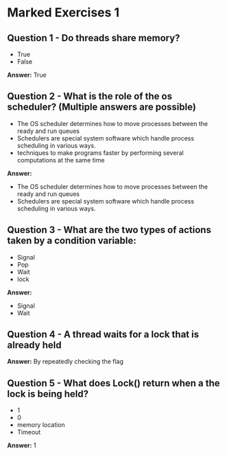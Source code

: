 # Marked Exercises 1

## Question 1 - Do threads share memory?

- True
- False

**Answer:** True

## Question 2 - What is the role of the os scheduler? (Multiple answers are possible)

- The OS scheduler determines how to move processes between the ready and run queues
- Schedulers are special system software which handle process scheduling in various ways.
- techniques to make programs faster by performing several computations at the same time

**Answer:** 

- The OS scheduler determines how to move processes between the ready and run queues
- Schedulers are special system software which handle process scheduling in various ways.

## Question 3 - What are the two types of actions taken by a condition variable:

- Signal
- Pop
- Wait
- lock

**Answer:** 

- Signal
- Wait

## Question 4 - A thread waits for a lock that is already held

**Answer:** By repeatedly checking the flag

## Question 5 - What does Lock() return when a the lock is being held?

- 1
- 0
- memory location
- Timeout

**Answer:** 1